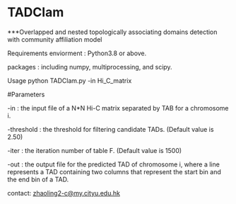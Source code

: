 # TADClam

***Overlapped and nested topologically associating domains detection with community affiliation model

Requirements
enviorment : Python3.8 or above.

packages : including numpy, multiprocessing, and scipy.

Usage
python TADClam.py -in Hi_C_matrix

#Parameters

-in : the input file of a N*N Hi-C matrix separated by TAB for a chromosome i.

-threshold : the threshold for filtering candidate TADs. (Default value is 2.50)

-iter : the iteration number of table F. (Default value is 1500)

-out : the output file for the predicted TAD of chromosome i, where a line represents a TAD containing two columns that represent the start bin and the end bin of a TAD.

contact: zhaoling2-c@my.cityu.edu.hk

